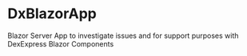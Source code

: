 # DxBlazorApp
Blazor Server App to investigate issues and for support purposes with DexExpress Blazor Components
